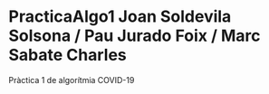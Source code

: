 # PracticaAlgo1    Joan Soldevila Solsona / Pau Jurado Foix / Marc Sabate Charles

Pràctica 1 de algorítmia COVID-19
